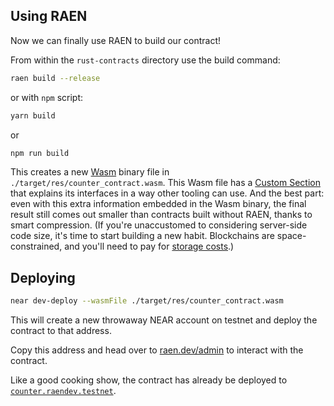 ## Using RAEN

Now we can finally use RAEN to build our contract!

<!-- Add instructions for cloning the examples repo; -->

From within the `rust-contracts` directory use the build command:

```bash
raen build --release
```

or with `npm` script:

```bash
yarn build
```

or

```bash
npm run build
```

This creates a new [Wasm](https://webassembly.org/) binary file in `./target/res/counter_contract.wasm`. This Wasm file has a [Custom Section](https://webassembly.github.io/spec/core/appendix/custom.html) that explains its interfaces in a way other tooling can use. And the best part: even with this extra information embedded in the Wasm binary, the final result still comes out smaller than contracts built without RAEN, thanks to smart compression. (If you're unaccustomed to considering server-side code size, it's time to start building a new habit. Blockchains are space-constrained, and you'll need to pay for [storage costs](https://docs.near.org/docs/concepts/storage-staking).)

## Deploying

```bash
near dev-deploy --wasmFile ./target/res/counter_contract.wasm
```

This will create a new throwaway NEAR account on testnet and deploy the contract to that address.

Copy this address and head over to [raen.dev/admin](https://raen.dev/admin) to interact with the contract.

Like a good cooking show, the contract has already be deployed to [`counter.raendev.testnet`](https://raen.dev/admin/#/counter.raendev.testnet).
